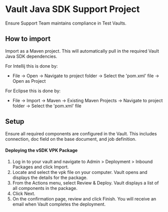 # Vault Java SDK Support Project

Ensure Support Team maintains compliance in Test Vaults.

## How to import

Import as a Maven project. This will automatically pull in the required Vault Java SDK dependencies. 

For Intellij this is done by:
- File -> Open -> Navigate to project folder -> Select the 'pom.xml' file -> Open as Project

For Eclipse this is done by:
- File -> Import -> Maven -> Existing Maven Projects -> Navigate to project folder -> Select the 'pom.xml' file

## Setup

Ensure all required components are configured in the Vault.  This includes connection, doc field on the base document, and job definition.

#### Deploying the vSDK VPK Package

1.  Log in to your vault and navigate to Admin > Deployment > Inbound Packages and click Import.
2.  Locate and select the vpk file on your computer. Vault opens and displays the details for the package.  
3.  From the Actions menu, select Review & Deploy. Vault displays a list of all components in the package.
4.  Click Next.   
5.  On the confirmation page, review and click Finish. You will receive an email when Vault completes the deployment.

  
